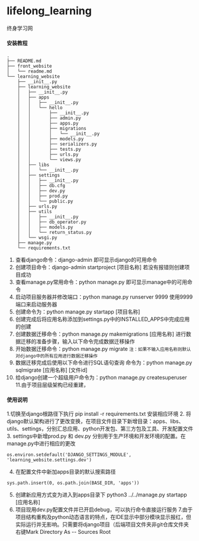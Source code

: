 # lifelong_learning
终身学习网
#### 安装教程
```angular2
.
├── README.md
├── front_website
│   └── readme.md
└── learning_website
    ├── __init__.py
    ├── learning_website
    │   ├── __init__.py
    │   ├── apps
    │   │   ├── __init__.py
    │   │   └── hello
    │   │       ├── __init__.py
    │   │       ├── admin.py
    │   │       ├── apps.py
    │   │       ├── migrations
    │   │       │   └── __init__.py
    │   │       ├── models.py
    │   │       ├── serializers.py
    │   │       ├── tests.py
    │   │       ├── urls.py
    │   │       └── views.py
    │   ├── libs
    │   │   └── __init__.py
    │   ├── settings
    │   │   ├── __init__.py
    │   │   ├── db.cfg
    │   │   ├── dev.py
    │   │   ├── prod.py
    │   │   └── public.py
    │   ├── urls.py
    │   ├── utils
    │   │   ├── __init__.py
    │   │   ├── db_operator.py
    │   │   ├── models.py
    │   │   └── return_status.py
    │   └── wsgi.py
    ├── manage.py
    └── requirements.txt
```
1. 查看django命令：django-admin 即可显示django的可用命令
2. 创建项目命令：django-admin startproject [项目名称] 若没有报错则创建项目成功
3. 查看manage.py常用命令：python manage.py 即可显示manage中的可用命令
4. 启动项目服务器并修改端口：python manage.py runserver 9999 使用9999端口来启动服务器
5. 创建命令为：python manage.py startapp [项目名称]
6. 创建完成后将应用名称添加到settings.py中的INSTALLED_APPS中完成应用的创建
7. 创建数据迁移命令：python manage.py makemigrations [应用名称] 进行数据迁移的准备步骤，输入以下命令完成数据迁移操作
8. 开始数据迁移命令：python manage.py migrate
`注：如果不输入应用名称则默认对django中的所有应用进行数据迁移操作`
9. 数据迁移完成后使用以下命令进行SQL语句查询
命令为：python manage.py sqlmigrate [应用名称] [文件id]
10. 给django创建一个超级用户命令为：python manage.py createsuperuser
11.由于项目层级架构已经重建，

#### 使用说明
1.切换至django根路径下执行 pip install -r requirements.txt 安装相应环境
2. 将django默认架构进行了更改变换，在项目文件目录下新增目录：apps、libs、utils、settings，分别汇总应用、python开发包、第三方包及工具、开发配置文件
3. settings中新增prod.py 和 dev.py 分别用于生产环境和开发环境的配置。在manage.py中进行相应的更改
```
os.environ.setdefault('DJANGO_SETTINGS_MODULE', 'learning_website.settings.dev')
```
4. 在配置文件中新加apps目录的默认搜索路径
```
sys.path.insert(0, os.path.join(BASE_DIR, 'apps'))
```
5. 创建新应用方式变为进入到apps目录下 python3 ../../manage.py startapp [应用名称]
6. 项目现用dev.py配置文件并已开启debug，可以执行命令直接运行服务
7.由于项目结构重构及python动态语言的特点，在IDE显示中部分模块显示报红，但实际运行并无影响。只需要将django项目（后端项目文件夹非git仓库文件夹右键Mark Directory As -- Sources Root 
